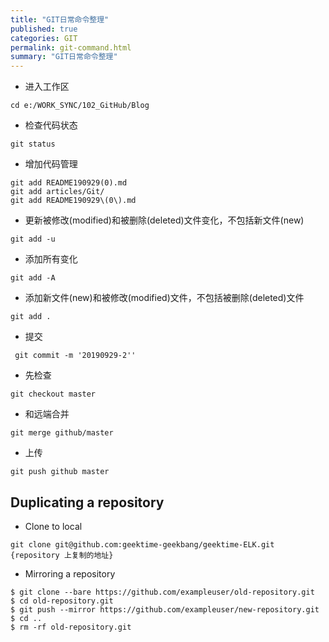 ```yaml
---
title: "GIT日常命令整理"
published: true
categories: GIT
permalink: git-command.html
summary: "GIT日常命令整理"
---
```


- 进入工作区
```
cd e:/WORK_SYNC/102_GitHub/Blog
```
- 检查代码状态
```
git status
```
- 增加代码管理
```
git add README190929(0).md
git add articles/Git/
git add README190929\(0\).md
```
- 更新被修改(modified)和被删除(deleted)文件变化，不包括新文件(new)
```
git add -u   
```
- 添加所有变化
```
git add -A 
```
- 添加新文件(new)和被修改(modified)文件，不包括被删除(deleted)文件
```
git add .       
```                                             
- 提交
```
 git commit -m '20190929-2'' 
```
- 先检查
```
git checkout master 
```
- 和远端合并
```
git merge github/master
```
- 上传
```
git push github master 
```

## Duplicating a repository
- Clone to local
```
git clone git@github.com:geektime-geekbang/geektime-ELK.git {repository 上复制的地址}
```
- Mirroring a repository
```
$ git clone --bare https://github.com/exampleuser/old-repository.git
$ cd old-repository.git
$ git push --mirror https://github.com/exampleuser/new-repository.git
$ cd ..
$ rm -rf old-repository.git
```